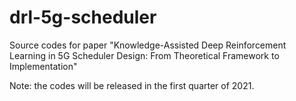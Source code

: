 # drl-5g-scheduler
Source codes for paper "Knowledge-Assisted Deep Reinforcement Learning in 5G Scheduler Design: From Theoretical Framework to Implementation"

Note: the codes will be released in the first quarter of 2021.
